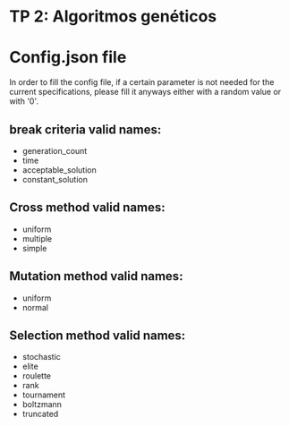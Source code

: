 # TP 2: Algoritmos genéticos

# Config.json file
In order to fill the config file, if a certain parameter is not needed for the current specifications, please fill it anyways either with a random value or with '0'. 

## break criteria valid names: 
*   generation_count
*   time
*   acceptable_solution
*   constant_solution


## Cross method valid names:
*   uniform
*   multiple
*   simple

## Mutation method valid names:
*   uniform
*   normal

## Selection method valid names: 
*   stochastic
*   elite
*   roulette
*   rank
*   tournament
*   boltzmann
*   truncated


